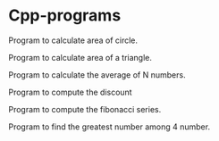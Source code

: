 # Cpp-programs

Program to calculate area of circle.

Program to calculate area of a triangle.

Program to calculate the average of N numbers.

Program to compute the discount

Program to compute the fibonacci series.

Program to find the greatest number among 4 number.